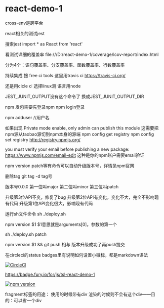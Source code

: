 # react-demo-1

cross-env是跨平台


react相关的测试jest


搜索jest import * as React from 'react'

看测试详细的覆盖率
file:///D:/react-demo-1/coverage/lcov-report/index.html


分为4个：语句覆盖率、分支覆盖率、函数覆盖率、行数覆盖率


持续集成
搜 free ci tools
这里用travis ci
https://travis-ci.org/


还是用cicle ci
选择linux测
语言用node

JEST_JUNIT_OUTPUT没有这个命令了
换成JEST_JUNIT_OUTPUT_DIR

npm 发包需要先登录npm
npm login登录


npm adduser  //用户名

如果出现 Private mode enable, only admin can publish this module
这需要把npm源从taobao源切到npm本身的源端
npm config get registry
npm config set registry http://registry.npmjs.org/ 

 you must verify your email before publishing a new package: https://www.npmjs.com/email-edit
这种是你的npm账户需要email验证


npm version patch等有命令可以自动升级版本号，详情见npm官网

删除tag
git tag -d tag号

版本号0.0.0
第一位叫major
第二位叫minor
第三位叫patch

升级第3位API不变，修复了bug
升级第2位API有变化，变化不大，完全不影响现有代码
升级第1位API变化很大，影响现有代码

运行sh文件命令
sh ./deploy.sh

npm version $1
$1意思就是arguments[0]，参数的第一个

sh ./deploy.sh patch


npm version $1 && git push
相与 版本升级成功了再push提交

在circleci的status badges里有说明如何设置小徽标，都是markdown语法


[![CircleCI](https://circleci.com/gh/tsl1127/react-demo-1.svg?style=svg)](https://circleci.com/gh/tsl1127/react-demo-1)


https://badge.fury.io/for/js/tsl-react-demo-1

[![npm version](https://badge.fury.io/js/tsl-react-demo-1.svg)](https://badge.fury.io/js/tsl-react-demo-1)


fragment标签的用途：
使用的时候带有div
渲染的时候则不会有这个div——目的：可以省一个div
